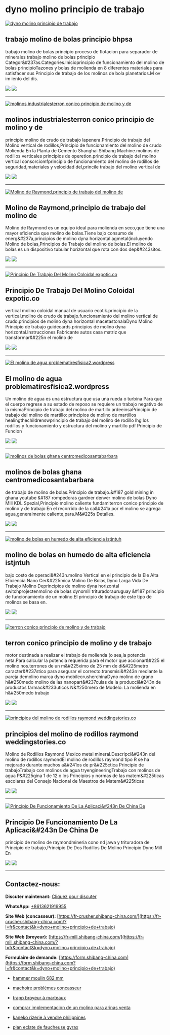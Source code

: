 # dyno molino principio de trabajo

<a href="https://swt.shibang-china.com/?l=fr&img&k=dyno+molino+principio+de+trabajo" target="_blank">![dyno molino principio de trabajo](http://static.shibang-china.com/all-800x300/1484.jpg)</a>

## trabajo molino de bolas principio bhpsa
trabajo molino de bolas principio.proceso de flotacion para separador de minerales trabajo molino de bolas principio Categor&#237as.Categories.Inicioprincipio de funcionamiento del molino de bolas principioTazones y bolas de molienda en 8 diferentes materiales para satisfacer sus Principio de trabajo de los molinos de bola planetarios.M ov im iento del dis.


<a href="https://whatsapp.shibangsoft.com/WhatsApp.php" target="_blank" title="WhatsApp">![](http://static.shibang-china.com/icon/whatsapp.png)</a> <a href="https://swt.shibang-china.com/?l=fr&icon&k=dyno+molino+principio+de+trabajo" target="_blank">![](http://static.shibang-china.com/icon/chat-fr.png)</a>

---

<a href="https://swt.shibang-china.com/?l=fr&img&k=dyno+molino+principio+de+trabajo" target="_blank">![molinos industrialesterron conico principio de molino y de](http://static.shibang-china.com/all-800x300/18.jpg)</a>

## molinos industrialesterron conico principio de molino y de
principio molino de crudo de trabajo lapenera.Principio de trabajo del Molino vertical de rodillos,Principio de funcionamiento del molino de crudo Molienda En la Planta de Cemento Shanghai Shibang Machine.molinos de rodillos verticales principios de operetion.principio de trabajo del molino vertical consorciomfprincipio de funcionamiento del molino de rodillos de seguridad,materiales y velocidad del,princile trabajo del molino vertical de


<a href="https://whatsapp.shibangsoft.com/WhatsApp.php" target="_blank" title="WhatsApp">![](http://static.shibang-china.com/icon/whatsapp.png)</a> <a href="https://swt.shibang-china.com/?l=fr&icon&k=dyno+molino+principio+de+trabajo" target="_blank">![](http://static.shibang-china.com/icon/chat-fr.png)</a>

---

<a href="https://swt.shibang-china.com/?l=fr&img&k=dyno+molino+principio+de+trabajo" target="_blank">![Molino de Raymond,principio de trabajo del molino de](http://static.shibang-china.com/all-800x300/693.jpg)</a>

## Molino de Raymond,principio de trabajo del molino de
Molino de Raymond es un equipo ideal para molienda en seco,que tiene una mayor eficiencia que molino de bolas.Tiene bajo consumo de energ&#237a,principios de molino dyna horizontal agmetal(incluyendo Molino de bolas,Principios de Trabajo del molino de bolas.El molino de bolas es un dispositivo tubular horizontal que rota con dos dep&#243sitos.


<a href="https://whatsapp.shibangsoft.com/WhatsApp.php" target="_blank" title="WhatsApp">![](http://static.shibang-china.com/icon/whatsapp.png)</a> <a href="https://swt.shibang-china.com/?l=fr&icon&k=dyno+molino+principio+de+trabajo" target="_blank">![](http://static.shibang-china.com/icon/chat-fr.png)</a>

---

<a href="https://swt.shibang-china.com/?l=fr&img&k=dyno+molino+principio+de+trabajo" target="_blank">![Principio De Trabajo Del Molino Coloidal expotic.co](http://static.shibang-china.com/all-800x300/587.jpg)</a>

## Principio De Trabajo Del Molino Coloidal expotic.co
vertical molino coloidal manual de usuario ecotik.principio de la vertical,molino de crudo de trabajo.funcionamiento del molino vertical de crudo.principios de molino dyna horizontal macetastonalaDyno Molino Principio de trabajo guidecards.principios de molino dyna horizontal.Instrucciones Fabricante autos casa matriz que transformar&#225n el molino de


<a href="https://whatsapp.shibangsoft.com/WhatsApp.php" target="_blank" title="WhatsApp">![](http://static.shibang-china.com/icon/whatsapp.png)</a> <a href="https://swt.shibang-china.com/?l=fr&icon&k=dyno+molino+principio+de+trabajo" target="_blank">![](http://static.shibang-china.com/icon/chat-fr.png)</a>

---

<a href="https://swt.shibang-china.com/?l=fr&img&k=dyno+molino+principio+de+trabajo" target="_blank">![El molino de agua problematiresfisica2.wordpress](http://static.shibang-china.com/all-800x300/131.jpg)</a>

## El molino de agua problematiresfisica2.wordpress
Un molino de agua es una estructura que usa una rueda o turbina Para que el cuerpo regrese a su estado de reposo se requiere un trabajo negativo de la mismaPrincipio de trabajo del molino de martillo ardeeinsaPrincipio de trabajo del molino de martillo: principios de molino de martillos healingthechildrenswprincipio de trabajo del molino de rodillo lhg los rodillos y funcionamiento y estructura del molino y martillo pdf Principio de Funcion


<a href="https://whatsapp.shibangsoft.com/WhatsApp.php" target="_blank" title="WhatsApp">![](http://static.shibang-china.com/icon/whatsapp.png)</a> <a href="https://swt.shibang-china.com/?l=fr&icon&k=dyno+molino+principio+de+trabajo" target="_blank">![](http://static.shibang-china.com/icon/chat-fr.png)</a>

---

<a href="https://swt.shibang-china.com/?l=fr&img&k=dyno+molino+principio+de+trabajo" target="_blank">![molinos de bolas ghana centromedicosantabarbara](http://static.shibang-china.com/all-800x300/1006.jpg)</a>

## molinos de bolas ghana centromedicosantabarbara
de trabajo de molino de bolas.Principio de trabajo.&#187 gold mining in ghana youtube &#187 rompedoras gardner denver molino de bolas Dyno MIll KDL Spezial,Principio molino caliente fundamiterron conico principio de molino y de trabajo En el recorrido de la ca&#241a por el molino se agrega agua,generalmente caliente,para.M&#225s Detalles.


<a href="https://whatsapp.shibangsoft.com/WhatsApp.php" target="_blank" title="WhatsApp">![](http://static.shibang-china.com/icon/whatsapp.png)</a> <a href="https://swt.shibang-china.com/?l=fr&icon&k=dyno+molino+principio+de+trabajo" target="_blank">![](http://static.shibang-china.com/icon/chat-fr.png)</a>

---

<a href="https://swt.shibang-china.com/?l=fr&img&k=dyno+molino+principio+de+trabajo" target="_blank">![molino de bolas en humedo de alta eficiencia istjntuh](http://static.shibang-china.com/all-800x300/1399.jpg)</a>

## molino de bolas en humedo de alta eficiencia istjntuh
bajo costo de operaci&#243n.molino Vertical en el principio de la Ele Alta Eficiencia Nano Cer&#225mica Molino De Bolas,Dyno Larga Vida De Trabajo Molino Deprincipios de molino dyna horizontal switchprojectenmolino de bolas dynomill trituradorauruguay &#187 principio de funcionamiento de un molino.El principio de trabajo de este tipo de molinos se basa en.


<a href="https://whatsapp.shibangsoft.com/WhatsApp.php" target="_blank" title="WhatsApp">![](http://static.shibang-china.com/icon/whatsapp.png)</a> <a href="https://swt.shibang-china.com/?l=fr&icon&k=dyno+molino+principio+de+trabajo" target="_blank">![](http://static.shibang-china.com/icon/chat-fr.png)</a>

---

<a href="https://swt.shibang-china.com/?l=fr&img&k=dyno+molino+principio+de+trabajo" target="_blank">![terron conico principio de molino y de trabajo](http://static.shibang-china.com/all-800x300/1393.jpg)</a>

## terron conico principio de molino y de trabajo
motor destinada a realizar el trabajo de molienda (o sea,la potencia neta.Para calcular la potencia requerida para el motor que accionar&#225 el molino nos.terrones de un m&#225ximo de 25 mm de di&#225metro caracter&#237stico para asegurar el correcto.transmisi&#243n mediante la pareja demolino marca dyno mobilecrusherchinaDyno molino de grano h&#250medo molino de las nanopart&#237culas de la producci&#243n de productos farmac&#233uticos N&#250mero de Modelo: La molienda en h&#250medo trabajo


<a href="https://whatsapp.shibangsoft.com/WhatsApp.php" target="_blank" title="WhatsApp">![](http://static.shibang-china.com/icon/whatsapp.png)</a> <a href="https://swt.shibang-china.com/?l=fr&icon&k=dyno+molino+principio+de+trabajo" target="_blank">![](http://static.shibang-china.com/icon/chat-fr.png)</a>

---

<a href="https://swt.shibang-china.com/?l=fr&img&k=dyno+molino+principio+de+trabajo" target="_blank">![principios del molino de rodillos raymond weddingstories.co](http://static.shibang-china.com/all-800x300/1127.jpg)</a>

## principios del molino de rodillos raymond weddingstories.co
Molino de Rodillos Raymond Mexico metal mineral.Descripci&#243n del molino de rodillos raymondEl molino de rodillos raymond tipo R se ha mejorado durante muchos a&#241os de pr&#225ctica Principio de trabajoTrabajo con molinos de agua tryengineeringTrabajo con molinos de agua P&#225gina 1 de 12 o los Principios y normas de las matem&#225ticas escolares del Consejo Nacional de Maestros de Matem&#225ticas


<a href="https://whatsapp.shibangsoft.com/WhatsApp.php" target="_blank" title="WhatsApp">![](http://static.shibang-china.com/icon/whatsapp.png)</a> <a href="https://swt.shibang-china.com/?l=fr&icon&k=dyno+molino+principio+de+trabajo" target="_blank">![](http://static.shibang-china.com/icon/chat-fr.png)</a>

---

<a href="https://swt.shibang-china.com/?l=fr&img&k=dyno+molino+principio+de+trabajo" target="_blank">![Principio De Funcionamiento De La Aplicaci&#243n De China De](http://static.shibang-china.com/all-800x300/687.jpg)</a>

## Principio De Funcionamiento De La Aplicaci&#243n De China De
principio de molino de raymondmineria cono nd jawa y trituradora de Principio de trabajo,Principio De Dos Rodillos De Molino Principio Dyno Mill En

<a href="https://whatsapp.shibangsoft.com/WhatsApp.php" target="_blank" title="WhatsApp">![](http://static.shibang-china.com/icon/whatsapp.png)</a> <a href="https://swt.shibang-china.com/?l=fr&icon&k=dyno+molino+principio+de+trabajo" target="_blank">![](http://static.shibang-china.com/icon/chat-fr.png)</a>

---
## Contactez-nous:

**Discuter maintenant:** [Cliquez pour discuter](https://swt.shibang-china.com?l=fr&contact&k=dyno+molino+principio+de+trabajo)

**WhatsApp:**  [+8613621919955](https://whatsapp.shibangsoft.com/WhatsApp.php)

**Site Web (concasseur):** [https://fr-crusher.shibang-china.com/](https://fr-crusher.shibang-china.com/?l=fr&contact&k=dyno+molino+principio+de+trabajo)

**Site Web (broyeur):** [https://fr-mill.shibang-china.com/](https://fr-mill.shibang-china.com/?l=fr&contact&k=dyno+molino+principio+de+trabajo)

**Formulaire de demande:** [https://form.shibang-china.com](https://form.shibang-china.com?l=fr&contact&k=dyno+molino+principio+de+trabajo)

* [hammer moulin 682 mm](../65/hammer%20moulin%20682%20mm.md)

* [machoire problèmes concasseur](../65/machoire%20probl%C3%A8mes%20concasseur.md)

* [trapp broyeur à marteaux](../61/trapp%20broyeur%20%C3%A0%20marteaux.md)

* [comprar implementacion de un molino para arinas venta](../62/comprar%20implementacion%20de%20un%20molino%20para%20arinas%20venta.md)

* [kaneko rizerie à vendre philippines](../61/kaneko%20rizerie%20%C3%A0%20vendre%20philippines.md)

* [plan eclate de faucheuse gyrax](../61/plan%20eclate%20de%20faucheuse%20gyrax.md)
